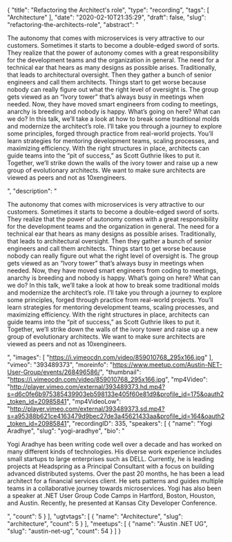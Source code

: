 {
  "title": "Refactoring the Architect's role",
  "type": "recording",
  "tags": [
    "Architecture"
  ],
  "date": "2020-02-10T21:35:29",
  "draft": false,
  "slug": "refactoring-the-architects-role",
  "abstract": "<p>The autonomy that comes with microservices is very attractive to our customers. Sometimes it starts to become a double-edged sword of sorts. They realize that the power of autonomy comes with a great responsibility for the development teams and the organization in general. The need for a technical ear that hears as many designs as possible arises. Traditionally, that leads to architectural oversight. Then they gather a bunch of senior engineers and call them architects. Things start to get worse because nobody can really figure out what the right level of oversight is. The group gets viewed as an “Ivory tower” that’s always busy in meetings when needed. Now, they have moved smart engineers from coding to meetings, anarchy is breeding and nobody is happy. What’s going on here? What can we do? In this talk, we’ll take a look at how to break some traditional molds and modernize the architect’s role. I’ll take you through a journey to explore some principles, forged through practice from real-world projects. You’ll learn strategies for mentoring development teams, scaling processes, and maximizing efficiency. With the right structures in place, architects can guide teams into the “pit of success,” as Scott Guthrie likes to put it. Together, we’ll strike down the walls of the ivory tower and raise up a new group of evolutionary architects. We want to make sure architects are viewed as peers and not as 10xengineers.</p>",
  "description": "<p>The autonomy that comes with microservices is very attractive to our customers. Sometimes it starts to become a double-edged sword of sorts. They realize that the power of autonomy comes with a great responsibility for the development teams and the organization in general. The need for a technical ear that hears as many designs as possible arises. Traditionally, that leads to architectural oversight. Then they gather a bunch of senior engineers and call them architects. Things start to get worse because nobody can really figure out what the right level of oversight is. The group gets viewed as an “Ivory tower” that’s always busy in meetings when needed. Now, they have moved smart engineers from coding to meetings, anarchy is breeding and nobody is happy. What’s going on here? What can we do? In this talk, we’ll take a look at how to break some traditional molds and modernize the architect’s role. I’ll take you through a journey to explore some principles, forged through practice from real-world projects. You’ll learn strategies for mentoring development teams, scaling processes, and maximizing efficiency. With the right structures in place, architects can guide teams into the “pit of success,” as Scott Guthrie likes to put it. Together, we’ll strike down the walls of the ivory tower and raise up a new group of evolutionary architects. We want to make sure architects are viewed as peers and not as 10xengineers.</p>",
  "images": [
    "https://i.vimeocdn.com/video/859010768_295x166.jpg"
  ],
  "vimeo": "393489373",
  "moreinfo": "https://www.meetup.com/Austin-NET-User-Group/events/268496586/",
  "thumbnail": "https://i.vimeocdn.com/video/859010768_295x166.jpg",
  "mp4Video": "http://player.vimeo.com/external/393489373.hd.mp4?s=d6c0fe6b975385439903eb598133e405f60e81d9&profile_id=175&oauth2_token_id=20985841",
  "mp4VideoLow": "http://player.vimeo.com/external/393489373.sd.mp4?s=a95388b621ce4163479d9bec27de3a45621433aa&profile_id=164&oauth2_token_id=20985841",
  "recordingID": 335,
  "speakers": [
    {
      "name": "Yogi Aradhye",
      "slug": "yogi-aradhye",
      "bio": "<p>Yogi Aradhye has been writing code well over a decade and has worked on many different kinds of technologies. His diverse work experience includes small startups to large enterprises such as DELL. Currently, he is leading projects at Headspring as a Principal Consultant with a focus on building advanced distributed systems. Over the past 20 months, he has been a lead architect for a financial services client. He sets patterns and guides multiple teams in a collaborative journey towards microservices. Yogi has also been a speaker at .NET User Group Code Camps in Hartford, Boston, Houston, and Austin. Recently, he presented at Kansas City Developer Conference.</p>",
      "count": 5
    }
  ],
  "ugtvtags": [
    {
      "name": "Architecture",
      "slug": "architecture",
      "count": 5
    }
  ],
  "meetups": [
    {
      "name": "Austin .NET UG",
      "slug": "austin-net-ug",
      "count": 54
    }
  ]
}
